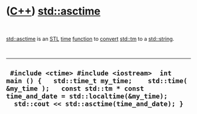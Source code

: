 



 

 

 

 

 

([C++](Cpp.htm)) [std::asctime](CppAsctime.htm)
===============================================

 

[std::asctime](CppAsctime.htm) is an [STL](CppStl.htm)
[time](CppTime.htm) [function](CppFunction.htm) to
[convert](CppConvert.htm) [std::tm](CppTm.htm) to a
[std::string](CppString.htm).

 

  -------------------------------------------------------------------------------------------------------------------------------------------------------------------------------------------------------------------------
  ` #include <ctime> #include <iostream>  int main () {   std::time_t my_time;    std::time( &my_time );   const std::tm * const time_and_date = std::localtime(&my_time);   std::cout << std::asctime(time_and_date); }`
  -------------------------------------------------------------------------------------------------------------------------------------------------------------------------------------------------------------------------

 

 

 

 

 





 



